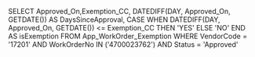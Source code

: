 SELECT Approved_On,Exemption_CC,
    DATEDIFF(DAY, Approved_On, GETDATE()) AS DaysSinceApproval,
    CASE 
        WHEN DATEDIFF(DAY, Approved_On, GETDATE()) <= Exemption_CC THEN 'YES'
        ELSE 'NO'
    END AS isExemption
FROM App_WorkOrder_Exemption
WHERE VendorCode = '17201' 
  AND WorkOrderNo IN ('4700023762') 
  AND Status = 'Approved'
